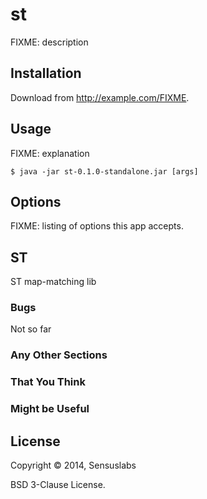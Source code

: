 # st

FIXME: description

## Installation

Download from http://example.com/FIXME.

## Usage

FIXME: explanation

    $ java -jar st-0.1.0-standalone.jar [args]

## Options

FIXME: listing of options this app accepts.

## ST

ST map-matching lib



### Bugs

Not so far

### Any Other Sections
### That You Think
### Might be Useful

## License

Copyright © 2014, Sensuslabs

BSD 3-Clause License.
